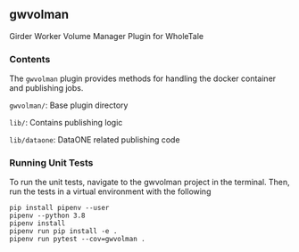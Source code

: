 ## gwvolman

Girder Worker Volume Manager Plugin for WholeTale

### Contents

The `gwvolman` plugin provides methods for handling the docker container
and publishing jobs.

`gwvolman/`: Base plugin directory
 
`lib/`: Contains publishing logic 
  
`lib/dataone`: DataONE related publishing code


### Running Unit Tests

To run the unit tests, navigate to the gwvolman project in the terminal.
Then, run the tests in a virtual environment with the following

```
pip install pipenv --user
pipenv --python 3.8
pipenv install
pipenv run pip install -e .
pipenv run pytest --cov=gwvolman .
```